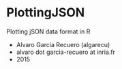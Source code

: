# PlottingJSON
Plotting jSON data format in R

- Alvaro Garcia Recuero (algarecu)
- alvaro dot garcia-recuero at inria.fr
- 2015
